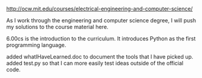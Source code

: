 http://ocw.mit.edu/courses/electrical-engineering-and-computer-science/

As I work through the engineering and computer science degree, I will push my solutions to the course material here.

6.00cs is the introduction to the curriculum. It introduces Python as the first programming language.

added whatIHaveLearned.doc to document the tools that I have picked up. added test.py so that I can more easily test ideas outside of the official code.
